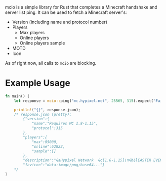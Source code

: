 mcio is a simple library for Rust that completes a Minecraft handshake and server list ping. It can be used to fetch a Minecraft server's:

* Version (including name and protocol number)
* Players
  * Max players
  * Online players
  * Online players sample
* MOTD
* Icon

As of right now, all calls to `mcio` are blocking.

# Example Usage
```rust
fn main() {
    let response = mcio::ping("mc.hypixel.net", 25565, 315).expect("Failed to get response.");

    println!("{}", response.json);
    /* response.json (pretty):
        {"version":{
            "name":"Requires MC 1.8-1.15",
            "protocol":315
        },
        "players":{
            "max":85000,
            "online":62822,
            "sample":[]
        },
        "description":"§aHypixel Network  §c[1.8-1.15]\n§b§lEASTER EVENT §7- §6§lTRIPLE COINS + EXP",
        "favicon":"data:image/png;base64..."}
    */
}
```
